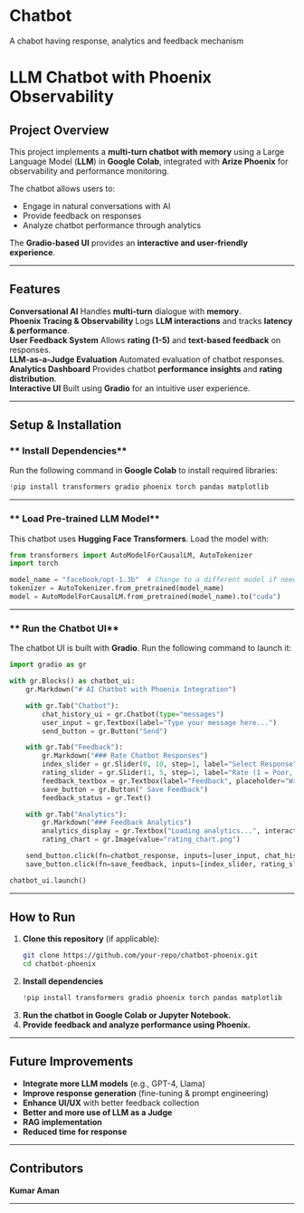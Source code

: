 # Chatbot
A chabot having response, analytics and feedback mechanism

# **LLM Chatbot with Phoenix Observability**  

## **Project Overview**  
This project implements a **multi-turn chatbot with memory** using a Large Language Model (**LLM**) in **Google Colab**, integrated with **Arize Phoenix** for observability and performance monitoring.  

The chatbot allows users to:  
- Engage in natural conversations with AI  
- Provide feedback on responses  
- Analyze chatbot performance through analytics  

The **Gradio-based UI** provides an **interactive and user-friendly experience**.  

---

## **Features**  

 **Conversational AI**  Handles **multi-turn** dialogue with **memory**.  
 **Phoenix Tracing & Observability**  Logs **LLM interactions** and tracks **latency & performance**.  
 **User Feedback System**  Allows **rating (1-5)** and **text-based feedback** on responses.  
 **LLM-as-a-Judge Evaluation**  Automated evaluation of chatbot responses.  
 **Analytics Dashboard**  Provides chatbot **performance insights** and **rating distribution**.  
 **Interactive UI**  Built using **Gradio** for an intuitive user experience.  

---

##  **Setup & Installation**  

### ** Install Dependencies**  
Run the following command in **Google Colab** to install required libraries:  

```python
!pip install transformers gradio phoenix torch pandas matplotlib
```

---

### ** Load Pre-trained LLM Model**  
This chatbot uses **Hugging Face Transformers**. Load the model with:  

```python
from transformers import AutoModelForCausalLM, AutoTokenizer
import torch

model_name = "facebook/opt-1.3b"  # Change to a different model if needed
tokenizer = AutoTokenizer.from_pretrained(model_name)
model = AutoModelForCausalLM.from_pretrained(model_name).to("cuda")
```

---

### ** Run the Chatbot UI**  
The chatbot UI is built with **Gradio**. Run the following command to launch it:  

```python
import gradio as gr

with gr.Blocks() as chatbot_ui:
    gr.Markdown("# AI Chatbot with Phoenix Integration")

    with gr.Tab("Chatbot"):
        chat_history_ui = gr.Chatbot(type="messages")
        user_input = gr.Textbox(label="Type your message here...")
        send_button = gr.Button("Send")

    with gr.Tab("Feedback"):
        gr.Markdown("### Rate Chatbot Responses")
        index_slider = gr.Slider(0, 10, step=1, label="Select Response")
        rating_slider = gr.Slider(1, 5, step=1, label="Rate (1 = Poor, 5 = Excellent)")
        feedback_textbox = gr.Textbox(label="Feedback", placeholder="Write your feedback here...")
        save_button = gr.Button(" Save Feedback")
        feedback_status = gr.Text()

    with gr.Tab("Analytics"):
        gr.Markdown("### Feedback Analytics")
        analytics_display = gr.Textbox("Loading analytics...", interactive=False)
        rating_chart = gr.Image(value="rating_chart.png")

    send_button.click(fn=chatbot_response, inputs=[user_input, chat_history_ui], outputs=chat_history_ui)
    save_button.click(fn=save_feedback, inputs=[index_slider, rating_slider, feedback_textbox], outputs=feedback_status)

chatbot_ui.launch()
```

---

## **How to Run**
1. **Clone this repository** (if applicable):  
   ```bash
   git clone https://github.com/your-repo/chatbot-phoenix.git
   cd chatbot-phoenix
   ```
2. **Install dependencies**  
   ```python
   !pip install transformers gradio phoenix torch pandas matplotlib
   ```
3. **Run the chatbot in Google Colab or Jupyter Notebook.**  
4. **Provide feedback and analyze performance using Phoenix.**  

---

## **Future Improvements**
-  **Integrate more LLM models** (e.g., GPT-4, Llama)  
-  **Improve response generation** (fine-tuning & prompt engineering)  
-  **Enhance UI/UX** with better feedback collection  
-  **Better and more use of LLM as a Judge**
-  **RAG implementation**
-  **Reduced time for response**
---

## **Contributors**
**Kumar Aman**   

---  

